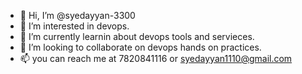- 👋 Hi, I’m @syedayyan-3300
- 👀 I’m interested in devops. 
- 🌱 I’m currently learnin about devops tools and servieces.
- 💞️ I’m looking to collaborate on devops hands on practices.
- 📫 you can reach me at 7820841116 or syedayyan1110@gmail.com

<!---
syedayyan-3300/syedayyan-3300 is a ✨ special ✨ repository because its `README.md` (this file) appears on your GitHub profile.
You can click the Preview link to take a look at your changes.
--->
